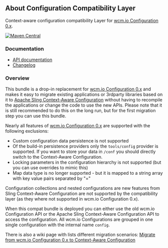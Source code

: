 ## About Configuration Compatibility Layer

Context-aware configuration compatibility Layer for [wcm.io Configuration 0.x][config-deprecated].

[![Maven Central](https://maven-badges.herokuapp.com/maven-central/io.wcm/io.wcm.caconfig.compat/badge.svg)](https://maven-badges.herokuapp.com/maven-central/io.wcm/io.wcm.caconfig.compat)


### Documentation

* [API documentation][apidocs]
* [Changelog][changelog]


### Overview

This bundle is a drop-in replacement for [wcm.io Configuration 0.x][config-deprecated] and makes it easy to migrate existing applications or 3rdparty libraries based on it to [Apache Sling Context-Aware Configuration][sling-caconfig] without having to recompile the applications or change the code to use the new APIs. Please note that it is still recommended to do this on the long run, but for the first migration step you can use this bundle.

Nearly all features of [wcm.io Configuration 0.x][config-deprecated] are supported with the following exclusions:

* Custom configuration data persistence is not supported
* Of the build-in persistence providers only the `tools/config` provider is supported. If you want to store your data in `/conf` you should directly switch to the Context-Aware Configuration.
* Locking parameters in the configuration hierarchy is not supported (but you can use overrides to mimic this)
* Map data type is no longer supported - but it is mapped to a string array with key value pairs separated by "="

Configuration collections and nested configurations are new features from Sling Context-Aware Configuration are not supported by the compatibility layer (as they where not supported in wcm.io Configuration 0.x).

When this compat bundle is deployed you can either use the old wcm.io Configuration API or the Apache Sling Context-Aware Configuration API to access the configuration. All wcm.io Configurations are grouped in one single configuration with the internal name `config`.

There is also a wiki page with lists different migration scenarios: [Migrate from wcm.io Configuration 0.x to Context-Aware Configuration][caconfig-migration]

[apidocs]: apidocs/
[changelog]: changes-report.html
[config-deprecated]: http://wcm.io/config/
[caconfig-migration]: https://wcm-io.atlassian.net/wiki/x/BgCvAg
[sling-caconfig]: http://sling.apache.org/documentation/bundles/context-aware-configuration/context-aware-configuration.html
